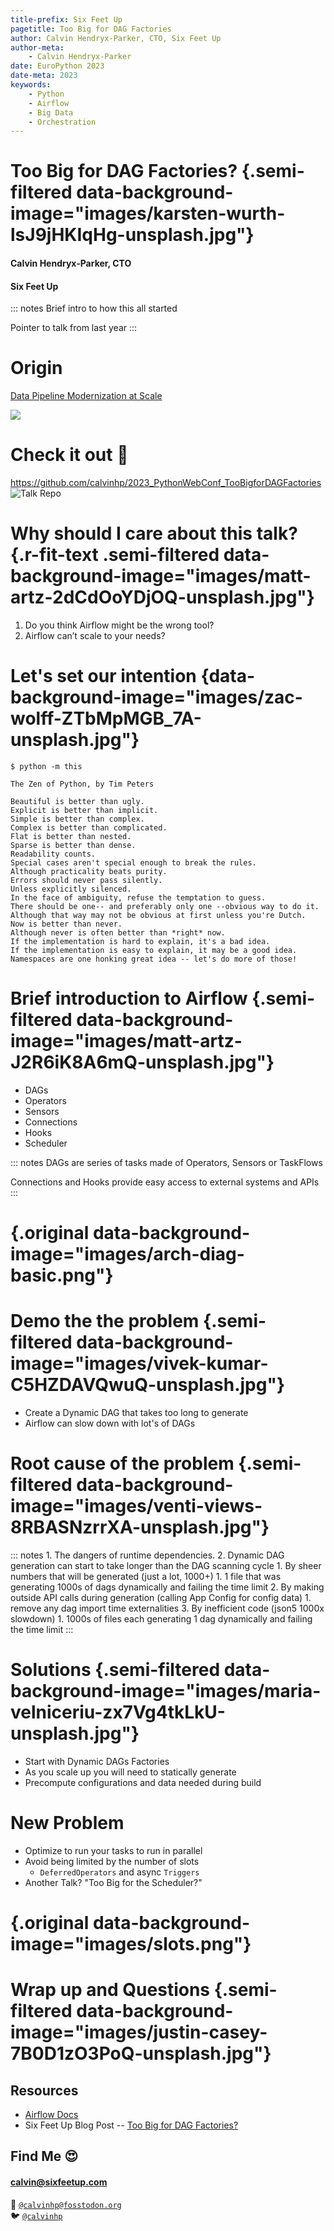 ```yaml
---
title-prefix: Six Feet Up
pagetitle: Too Big for DAG Factories
author: Calvin Hendryx-Parker, CTO, Six Feet Up
author-meta:
    - Calvin Hendryx-Parker
date: EuroPython 2023
date-meta: 2023
keywords:
    - Python
    - Airflow
    - Big Data
    - Orchestration
---
```


# Too Big for DAG Factories? {.semi-filtered data-background-image="images/karsten-wurth-lsJ9jHKIqHg-unsplash.jpg"}
#### Calvin Hendryx-Parker, CTO
#### Six Feet Up


::: notes
Brief intro to how this all started

Pointer to talk from last year
:::

# Origin

[Data Pipeline Modernization at Scale](https://youtu.be/kua-Z60GlqA)  

![](images/qrcode_www.youtube.com.png)


# Check it out 🚀

<https://github.com/calvinhp/2023_PythonWebConf_TooBigforDAGFactories>
![Talk Repo](images/qrcode_github.com.png)

# Why should I care about this talk? {.r-fit-text .semi-filtered data-background-image="images/matt-artz-2dCdOoYDjOQ-unsplash.jpg"}

1. Do you think Airflow might be the wrong tool?
1. Airflow can’t scale to your needs?

# Let's set our intention {data-background-image="images/zac-wolff-ZTbMpMGB_7A-unsplash.jpg"}

~~~
$ python -m this

The Zen of Python, by Tim Peters

Beautiful is better than ugly.
Explicit is better than implicit.
Simple is better than complex.
Complex is better than complicated.
Flat is better than nested.
Sparse is better than dense.
Readability counts.
Special cases aren't special enough to break the rules.
Although practicality beats purity.
Errors should never pass silently.
Unless explicitly silenced.
In the face of ambiguity, refuse the temptation to guess.
There should be one-- and preferably only one --obvious way to do it.
Although that way may not be obvious at first unless you're Dutch.
Now is better than never.
Although never is often better than *right* now.
If the implementation is hard to explain, it's a bad idea.
If the implementation is easy to explain, it may be a good idea.
Namespaces are one honking great idea -- let's do more of those!
~~~

# Brief introduction to Airflow {.semi-filtered data-background-image="images/matt-artz-J2R6iK8A6mQ-unsplash.jpg"}

* DAGs
* Operators
* Sensors
* Connections
* Hooks
* Scheduler

::: notes
DAGs are series of tasks made of Operators, Sensors or TaskFlows

Connections and Hooks provide easy access to external systems and APIs
:::

# {.original data-background-image="images/arch-diag-basic.png"}

# Demo the the problem {.semi-filtered data-background-image="images/vivek-kumar-C5HZDAVQwuQ-unsplash.jpg"}

* Create a Dynamic DAG that takes too long to generate
* Airflow can slow down with lot's of DAGs

# Root cause of the problem {.semi-filtered data-background-image="images/venti-views-8RBASNzrrXA-unsplash.jpg"}

::: notes
    1. The dangers of runtime dependencies.
    2. Dynamic DAG generation can start to take longer than the DAG scanning cycle
        1. By sheer numbers that will be generated (just a lot, 1000+)
            1. 1 file that was generating 1000s of dags dynamically and failing the time limit
        2. By making outside API calls during generation (calling App Config for config data)
            1. remove any dag import time externalities
        3. By inefficient code (json5 1000x slowdown)
            1. 1000s of files each generating 1 dag dynamically and failing the time limit
:::

# Solutions {.semi-filtered data-background-image="images/maria-velniceriu-zx7Vg4tkLkU-unsplash.jpg"}

* Start with Dynamic DAGs Factories
* As you scale up you will need to statically generate
* Precompute configurations and data needed during build

# New Problem

* Optimize to run your tasks to run in parallel
* Avoid being limited by the number of slots
  * `DeferredOperators` and async `Triggers`
* Another Talk?  "Too Big for the Scheduler?"

# {.original data-background-image="images/slots.png"}

# Wrap up and Questions {.semi-filtered data-background-image="images/justin-casey-7B0D1zO3PoQ-unsplash.jpg"}

## Resources

* [Airflow Docs](https://airflow.apache.org/docs/apache-airflow/stable/index.html)
* Six Feet Up Blog Post -- [Too Big for DAG Factories?](https://sixfeetup.com/blog/too-big-for-dag-factories)

## Find Me 😍

#### <calvin@sixfeetup.com>

🐘 [`@calvinhp@fosstodon.org`](https://fosstodon.org/@calvinhp)  
🐦 [`@calvinhp`](https://twitter.com/calvinhp)

